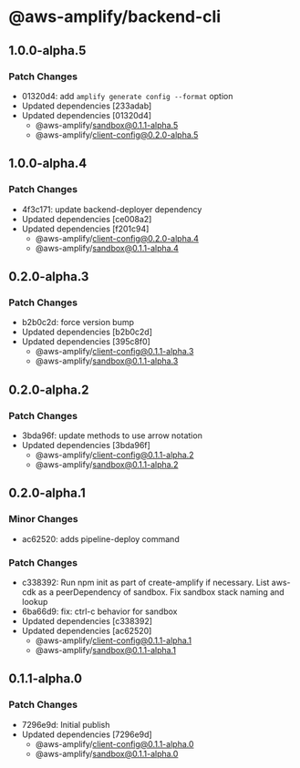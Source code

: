 # @aws-amplify/backend-cli

## 1.0.0-alpha.5

### Patch Changes

- 01320d4: add `amplify generate config --format` option
- Updated dependencies [233adab]
- Updated dependencies [01320d4]
  - @aws-amplify/sandbox@0.1.1-alpha.5
  - @aws-amplify/client-config@0.2.0-alpha.5

## 1.0.0-alpha.4

### Patch Changes

- 4f3c171: update backend-deployer dependency
- Updated dependencies [ce008a2]
- Updated dependencies [f201c94]
  - @aws-amplify/client-config@0.2.0-alpha.4
  - @aws-amplify/sandbox@0.1.1-alpha.4

## 0.2.0-alpha.3

### Patch Changes

- b2b0c2d: force version bump
- Updated dependencies [b2b0c2d]
- Updated dependencies [395c8f0]
  - @aws-amplify/client-config@0.1.1-alpha.3
  - @aws-amplify/sandbox@0.1.1-alpha.3

## 0.2.0-alpha.2

### Patch Changes

- 3bda96f: update methods to use arrow notation
- Updated dependencies [3bda96f]
  - @aws-amplify/client-config@0.1.1-alpha.2
  - @aws-amplify/sandbox@0.1.1-alpha.2

## 0.2.0-alpha.1

### Minor Changes

- ac62520: adds pipeline-deploy command

### Patch Changes

- c338392: Run npm init as part of create-amplify if necessary. List aws-cdk as a peerDependency of sandbox. Fix sandbox stack naming and lookup
- 6ba66d9: fix: ctrl-c behavior for sandbox
- Updated dependencies [c338392]
- Updated dependencies [ac62520]
  - @aws-amplify/client-config@0.1.1-alpha.1
  - @aws-amplify/sandbox@0.1.1-alpha.1

## 0.1.1-alpha.0

### Patch Changes

- 7296e9d: Initial publish
- Updated dependencies [7296e9d]
  - @aws-amplify/client-config@0.1.1-alpha.0
  - @aws-amplify/sandbox@0.1.1-alpha.0
